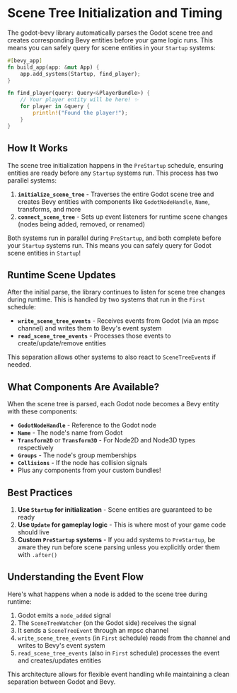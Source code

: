 # Scene Tree Initialization and Timing

The godot-bevy library automatically parses the Godot scene tree and creates corresponding Bevy entities before your game logic runs. This means you can safely query for scene entities in your `Startup` systems:

```rust
#[bevy_app]
fn build_app(app: &mut App) {
    app.add_systems(Startup, find_player);
}

fn find_player(query: Query<&PlayerBundle>) {
    // Your player entity will be here! ✨
    for player in &query {
        println!("Found the player!");
    }
}
```

## How It Works

The scene tree initialization happens in the `PreStartup` schedule, ensuring entities are ready before any `Startup` systems run. This process has two parallel systems:

1. **`initialize_scene_tree`** - Traverses the entire Godot scene tree and creates Bevy entities with components like `GodotNodeHandle`, `Name`, transforms, and more
2. **`connect_scene_tree`** - Sets up event listeners for runtime scene changes (nodes being added, removed, or renamed)

Both systems run in parallel during `PreStartup`, and both complete before your `Startup` systems run. This means you can safely query for Godot scene entities in `Startup`!

## Runtime Scene Updates

After the initial parse, the library continues to listen for scene tree changes during runtime. This is handled by two systems that run in the `First` schedule:

- **`write_scene_tree_events`** - Receives events from Godot (via an mpsc channel) and writes them to Bevy's event system
- **`read_scene_tree_events`** - Processes those events to create/update/remove entities

This separation allows other systems to also react to `SceneTreeEvent`s if needed.

## What Components Are Available?

When the scene tree is parsed, each Godot node becomes a Bevy entity with these components:

- **`GodotNodeHandle`** - Reference to the Godot node
- **`Name`** - The node's name from Godot
- **`Transform2D`** or **`Transform3D`** - For Node2D and Node3D types respectively
- **`Groups`** - The node's group memberships
- **`Collisions`** - If the node has collision signals
- Plus any components from your custom bundles!

## Best Practices

1. **Use `Startup` for initialization** - Scene entities are guaranteed to be ready
2. **Use `Update` for gameplay logic** - This is where most of your game code should live
3. **Custom `PreStartup` systems** - If you add systems to `PreStartup`, be aware they run before scene parsing unless you explicitly order them with `.after()`

## Understanding the Event Flow

Here's what happens when a node is added to the scene tree during runtime:

1. Godot emits a `node_added` signal
2. The `SceneTreeWatcher` (on the Godot side) receives the signal
3. It sends a `SceneTreeEvent` through an mpsc channel
4. `write_scene_tree_events` (in `First` schedule) reads from the channel and writes to Bevy's event system
5. `read_scene_tree_events` (also in `First` schedule) processes the event and creates/updates entities

This architecture allows for flexible event handling while maintaining a clean separation between Godot and Bevy.